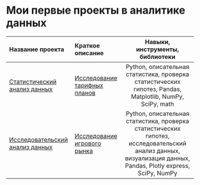 # Мои первые проекты в аналитике данных


| Название проекта | Краткое описание | Навыки, инструменты, библиотеки | 
| :---------------------- | :---------------------- | :----------------------: |
| [Статистический анализ данных](https://github.com/e4poe/first_projects/blob/3c8195a6f69579682f9785fce388117ab2e890d9/statistical%20data%20analysis/SDA.ipynb) | [Исследование тарифных планов](https://github.com/e4poe/first_projects/blob/5768722687340efe103c266ae2fc626bf330954b/statistical%20data%20analysis/README.md) | Python, описательная статистика, проверка статистических гипотез, Pandas, Matplotlib, NumPy, SciPy, math |
| [Исследовательский анализ данных](https://github.com/e4poe/first_projects/blob/40f77af6687af067ef78b378ba59b870461e48f8/gaming_market_research/gaming_market_research.ipynb) | [Исследование игрового рынка](https://github.com/e4poe/first_projects/blob/f9342c3486051d14b0b0f1b037945732ba1c9991/gaming_market_research/README.md) | Python, описательная статистика, проверка статистических гипотез, исследовательский анализ данных, визуализация данных, Pandas, Plotly express, SciPy, NumPy |
